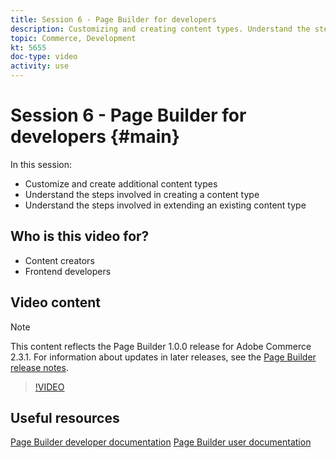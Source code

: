 ```yaml
---
title: Session 6 - Page Builder for developers
description: Customizing and creating content types. Understand the steps involved in creating a content type​. Understand the steps involved in extending an existing content type
topic: Commerce, Development
kt: 5655
doc-type: video
activity: use
---
```


# Session 6 - Page Builder for developers {#main}

In this session:

- Customize and create additional content types
- Understand the steps involved in creating a content type​
- Understand the steps involved in extending an existing content type

## Who is this video for?

- Content creators
- Frontend developers

## Video content

>[!NOTE]
>
>This content reflects the Page Builder 1.0.0 release for Adobe Commerce 2.3.1. For information about updates in later releases, see the [Page Builder release notes](https://devdocs.magento.com/page-builder/docs/release-notes.html).

>[!VIDEO](https://video.tv.adobe.com/v/35714?quality=12&learn=on)

## Useful resources

[Page Builder developer documentation](https://devdocs.magento.com/page-builder/docs/index.html)
[Page Builder user documentation](https://docs.magento.com/user-guide/cms/page-builder.html)
